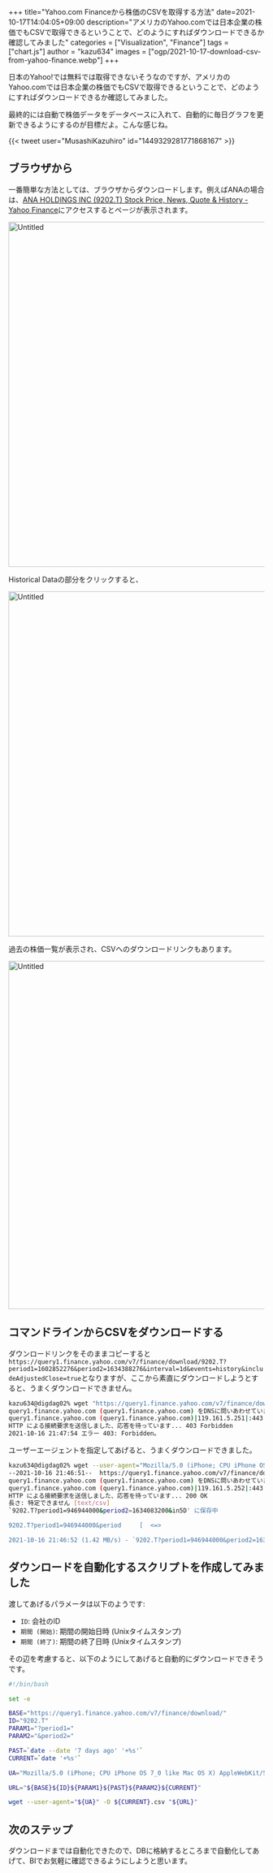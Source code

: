 +++
title="Yahoo.com Financeから株価のCSVを取得する方法"
date=2021-10-17T14:04:05+09:00
description="アメリカのYahoo.comでは日本企業の株価でもCSVで取得できるということで、どのようにすればダウンロードできるか確認してみました"
categories = ["Visualization", "Finance"]
tags = ["chart.js"]
author = "kazu634"
images = ["ogp/2021-10-17-download-csv-from-yahoo-finance.webp"]
+++

日本のYahoo!では無料では取得できないそうなのですが、アメリカのYahoo.comでは日本企業の株価でもCSVで取得できるということで、どのようにすればダウンロードできるか確認してみました。

最終的には自動で株価データをデータベースに入れて、自動的に毎日グラフを更新できるようにするのが目標だよ。こんな感じね。

{{< tweet user="MusashiKazuhiro" id="1449329281771868167" >}}

## ブラウザから
一番簡単な方法としては、ブラウザからダウンロードします。例えばANAの場合は、[ANA HOLDINGS INC (9202.T) Stock Price, News, Quote & History - Yahoo Finance](https://finance.yahoo.com/quote/9202.T?p=9202.T&.tsrc=fin-srch)にアクセスするとページが表示されます。

<a data-flickr-embed="true" href="https://www.flickr.com/photos/42332031@N02/51597962326/" title="Untitled"><img src="https://live.staticflickr.com/65535/51597962326_66909d2652_b.jpg" width="1024" height="680" alt="Untitled"></a><script async src="//embedr.flickr.com/assets/client-code.js" charset="utf-8"></script>

Historical Dataの部分をクリックすると、

<a data-flickr-embed="true" href="https://www.flickr.com/photos/42332031@N02/51598620109/in/photostream/" title="Untitled"><img src="https://live.staticflickr.com/65535/51598620109_2d8099570f_b.jpg" width="1024" height="680" alt="Untitled"></a><script async src="//embedr.flickr.com/assets/client-code.js" charset="utf-8"></script>

過去の株価一覧が表示され、CSVへのダウンロードリンクもあります。

<a data-flickr-embed="true" href="https://www.flickr.com/photos/42332031@N02/51598620114/in/photostream/" title="Untitled"><img src="https://live.staticflickr.com/65535/51598620114_04ea49674c_b.jpg" width="1024" height="686" alt="Untitled"></a><script async src="//embedr.flickr.com/assets/client-code.js" charset="utf-8"></script>

## コマンドラインからCSVをダウンロードする
ダウンロードリンクをそのままコピーすると`https://query1.finance.yahoo.com/v7/finance/download/9202.T?period1=1602852276&period2=1634388276&interval=1d&events=history&includeAdjustedClose=true`となりますが、ここから素直にダウンロードしようとすると、うまくダウンロードできません。

```bash
kazu634@digdag02% wget "https://query1.finance.yahoo.com/v7/finance/download/9202.T?period1=946944000&period2=1634083200&interval=1d&events=history&includeAdjustedClose=true"                                                                                --2021-10-16 21:47:53--  https://query1.finance.yahoo.com/v7/finance/download/9202.T?period1=946944000&period2=1634083200&interval=1d&events=history&includeAdjustedClose=true
query1.finance.yahoo.com (query1.finance.yahoo.com) をDNSに問いあわせています... 119.161.5.251, 119.161.5.252, 2406:6e00:108:fe06::2000, ...
query1.finance.yahoo.com (query1.finance.yahoo.com)|119.161.5.251|:443 に接続しています... 接続しました。
HTTP による接続要求を送信しました、応答を待っています... 403 Forbidden
2021-10-16 21:47:54 エラー 403: Forbidden。
```

ユーザーエージェントを指定してあげると、うまくダウンロードできました。

```bash
kazu634@digdag02% wget --user-agent="Mozilla/5.0 (iPhone; CPU iPhone OS 7_0 like Mac OS X) AppleWebKit/537.51.1 (KHTML, like Gecko) Version/7.0 Mobile/11A465 Safari/9537.53" "https://query1.finance.yahoo.com/v7/finance/download/9202.T?period1=946944000&period2=1634083200&in5D"
--2021-10-16 21:46:51--  https://query1.finance.yahoo.com/v7/finance/download/9202.T?period1=946944000&period2=1634083200&in5D
query1.finance.yahoo.com (query1.finance.yahoo.com) をDNSに問いあわせています... 119.161.5.252, 119.161.5.251, 2406:2000:a4:9fe::, ...
query1.finance.yahoo.com (query1.finance.yahoo.com)|119.161.5.252|:443 に接続しています... 接続しました。
HTTP による接続要求を送信しました、応答を待っています... 200 OK
長さ: 特定できません [text/csv]
`9202.T?period1=946944000&period2=1634083200&in5D' に保存中

9202.T?period1=946944000&period     [  <=>                                                  ] 417.10K  1.42MB/s    in 0.3s

2021-10-16 21:46:52 (1.42 MB/s) - `9202.T?period1=946944000&period2=1634083200&in5D' へ保存終了 [427112]
```

## ダウンロードを自動化するスクリプトを作成してみました
渡してあげるパラメータは以下のようです:
- `ID`: 会社のID
- `期間 (開始)`:  期間の開始日時 (Unixタイムスタンプ)
- `期間 (終了)`:  期間の終了日時 (Unixタイムスタンプ)

その辺を考慮すると、以下のようにしてあげると自動的にダウンロードできそうです。

```bash
#!/bin/bash

set -e

BASE="https://query1.finance.yahoo.com/v7/finance/download/"
ID="9202.T"
PARAM1="?period1="
PARAM2="&period2="

PAST=`date --date '7 days ago' '+%s'`
CURRENT=`date '+%s'`

UA="Mozilla/5.0 (iPhone; CPU iPhone OS 7_0 like Mac OS X) AppleWebKit/537.51.1 (KHTML,  like Gecko) Version/7.0 Mobile/11A465 Safari/9537.53"

URL="${BASE}${ID}${PARAM1}${PAST}${PARAM2}${CURRENT}"

wget --user-agent="${UA}" -O ${CURRENT}.csv "${URL}"
```

## 次のステップ
ダウンロードまでは自動化できたので、DBに格納するところまで自動化してあげて、BIでお気軽に確認できるようにしようと思います。
